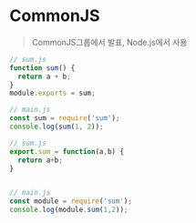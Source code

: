# CommonJS

> CommonJS그룹에서 발표, Node.js에서 사용

```js
// sum.js
function sum() {
  return a + b;
}
module.exports = sum;

// main.js
const sum = require('sum');
console.log(sum(1, 2));
```

```js
// sum.js
export.sum = function(a,b) {
  return a+b;
}


// main.js
const module = require('sum');
console.log(module.sum(1,2));
```
